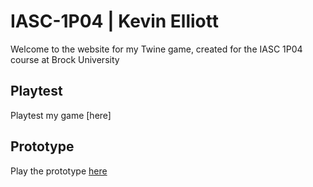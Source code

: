 # IASC-1P04 | Kevin Elliott

Welcome to the website for my Twine game, created for the IASC 1P04 course at Brock University

## Playtest

Playtest my game [here]

## Prototype

Play the prototype [here](prototype/RealmOfArcana-Prototype.html)
